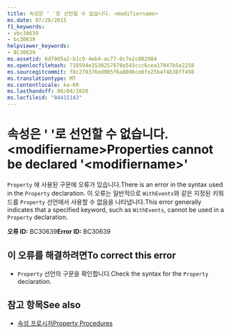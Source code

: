 ```yaml
---
title: 속성은 ' '로 선언할 수 없습니다. <modifiername>
ms.date: 07/20/2015
f1_keywords:
- vbc30639
- bc30639
helpviewer_keywords:
- BC30639
ms.assetid: 6d7005a2-b1c9-4eb4-ac77-8c7e2c802984
ms.openlocfilehash: 738594e3538257878e543ccc6cea17047b5e2258
ms.sourcegitcommit: f8c270376ed905f6a8896ce0fe25b4f4b38ff498
ms.translationtype: MT
ms.contentlocale: ko-KR
ms.lasthandoff: 06/04/2020
ms.locfileid: "84415143"
---
```

# <a name="properties-cannot-be-declared-modifiername"></a><span data-ttu-id="aa63e-102">속성은 ' '로 선언할 수 없습니다. \<modifiername></span><span class="sxs-lookup"><span data-stu-id="aa63e-102">Properties cannot be declared '\<modifiername>'</span></span>
<span data-ttu-id="aa63e-103">`Property` 에 사용된 구문에 오류가 있습니다.</span><span class="sxs-lookup"><span data-stu-id="aa63e-103">There is an error in the syntax used in the `Property` declaration.</span></span> <span data-ttu-id="aa63e-104">이 오류는 일반적으로 `WithEvents`와 같은 지정된 키워드를 `Property` 선언에서 사용할 수 없음을 나타냅니다.</span><span class="sxs-lookup"><span data-stu-id="aa63e-104">This error generally indicates that a specified keyword, such as `WithEvents`, cannot be used in a `Property` declaration.</span></span>  
  
 <span data-ttu-id="aa63e-105">**오류 ID:** BC30639</span><span class="sxs-lookup"><span data-stu-id="aa63e-105">**Error ID:** BC30639</span></span>  
  
## <a name="to-correct-this-error"></a><span data-ttu-id="aa63e-106">이 오류를 해결하려면</span><span class="sxs-lookup"><span data-stu-id="aa63e-106">To correct this error</span></span>  
  
- <span data-ttu-id="aa63e-107">`Property` 선언의 구문을 확인합니다.</span><span class="sxs-lookup"><span data-stu-id="aa63e-107">Check the syntax for the `Property` declaration.</span></span>  
  
## <a name="see-also"></a><span data-ttu-id="aa63e-108">참고 항목</span><span class="sxs-lookup"><span data-stu-id="aa63e-108">See also</span></span>

- [<span data-ttu-id="aa63e-109">속성 프로시저</span><span class="sxs-lookup"><span data-stu-id="aa63e-109">Property Procedures</span></span>](../programming-guide/language-features/procedures/property-procedures.md)
